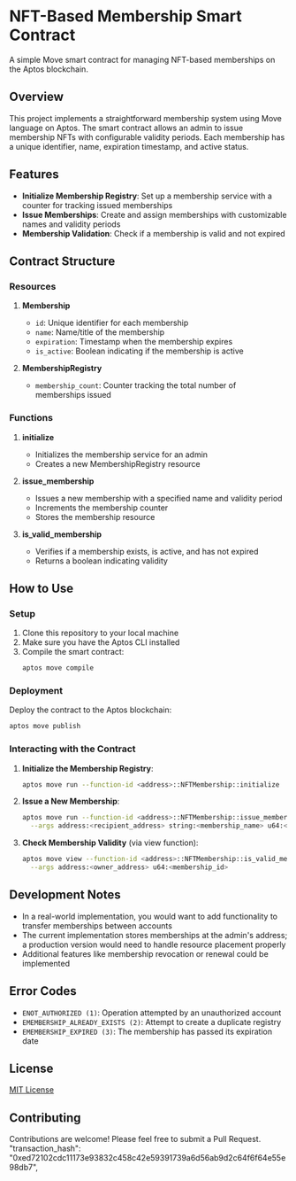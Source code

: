 # NFT-Based Membership Smart Contract

A simple Move smart contract for managing NFT-based memberships on the Aptos blockchain.

## Overview

This project implements a straightforward membership system using Move language on Aptos. The smart contract allows an admin to issue membership NFTs with configurable validity periods. Each membership has a unique identifier, name, expiration timestamp, and active status.

## Features

- **Initialize Membership Registry**: Set up a membership service with a counter for tracking issued memberships
- **Issue Memberships**: Create and assign memberships with customizable names and validity periods
- **Membership Validation**: Check if a membership is valid and not expired

## Contract Structure

### Resources

1. **Membership**
   - `id`: Unique identifier for each membership
   - `name`: Name/title of the membership
   - `expiration`: Timestamp when the membership expires
   - `is_active`: Boolean indicating if the membership is active

2. **MembershipRegistry**
   - `membership_count`: Counter tracking the total number of memberships issued

### Functions

1. **initialize**
   - Initializes the membership service for an admin
   - Creates a new MembershipRegistry resource

2. **issue_membership**
   - Issues a new membership with a specified name and validity period
   - Increments the membership counter
   - Stores the membership resource

3. **is_valid_membership**
   - Verifies if a membership exists, is active, and has not expired
   - Returns a boolean indicating validity

## How to Use

### Setup

1. Clone this repository to your local machine
2. Make sure you have the Aptos CLI installed
3. Compile the smart contract:
   ```bash
   aptos move compile
   ```

### Deployment

Deploy the contract to the Aptos blockchain:

```bash
aptos move publish
```

### Interacting with the Contract

1. **Initialize the Membership Registry**:
   ```bash
   aptos move run --function-id <address>::NFTMembership::initialize
   ```

2. **Issue a New Membership**:
   ```bash
   aptos move run --function-id <address>::NFTMembership::issue_membership \
     --args address:<recipient_address> string:<membership_name> u64:<validity_days>
   ```

3. **Check Membership Validity** (via view function):
   ```bash
   aptos move view --function-id <address>::NFTMembership::is_valid_membership \
     --args address:<owner_address> u64:<membership_id>
   ```

## Development Notes

- In a real-world implementation, you would want to add functionality to transfer memberships between accounts
- The current implementation stores memberships at the admin's address; a production version would need to handle resource placement properly
- Additional features like membership revocation or renewal could be implemented

## Error Codes

- `ENOT_AUTHORIZED (1)`: Operation attempted by an unauthorized account
- `EMEMBERSHIP_ALREADY_EXISTS (2)`: Attempt to create a duplicate registry
- `EMEMBERSHIP_EXPIRED (3)`: The membership has passed its expiration date

## License

[MIT License](LICENSE)

## Contributing

Contributions are welcome! Please feel free to submit a Pull Request.
"transaction_hash": "0xed72102cdc11173e93832c458c42e59391739a6d56ab9d2c64f6f64e55e98db7",
